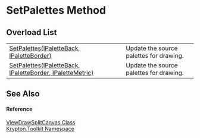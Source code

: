 # SetPalettes Method


## Overload List
<table>
<tr>
<td><a href="91056d62-47a1-016f-bb7b-1118641bd599.md">SetPalettes(IPaletteBack, IPaletteBorder)</a></td>
<td>Update the source palettes for drawing.</td></tr>
<tr>
<td><a href="bc4b888e-e828-0ff4-ea4f-658fb4fb89ee.md">SetPalettes(IPaletteBack, IPaletteBorder, IPaletteMetric)</a></td>
<td>Update the source palettes for drawing.</td></tr>
</table>

## See Also


#### Reference
<a href="84ff2c9a-f8cb-4e09-bfcd-57fd5505dd87.md">ViewDrawSplitCanvas Class</a>  
<a href="79d2eac2-21f4-54ff-7552-b20c33c30600.md">Krypton.Toolkit Namespace</a>  
